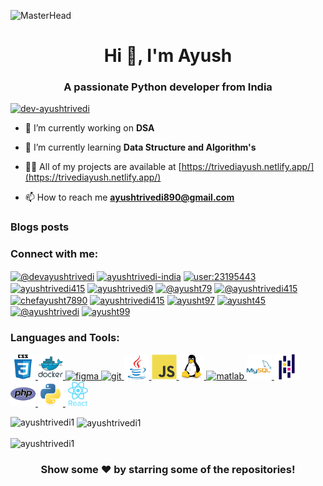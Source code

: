 ![MasterHead](https://raw.githubusercontent.com/AyushTrivedi99/AyushTrivedi99/master/myreadme.png)
<h1 align="center">Hi 👋, I'm Ayush</h1>
<h3 align="center">A passionate Python developer from India</h3>

<!-- <p align="left"> <img src="https://komarev.com/ghpvc/?username=dev-ayushtrivedi&label=Profile%20views&color=0e75b6&style=flat" alt="dev-ayushtrivedi" /> </p> -->

<p align="left"> <a href="https://github.com/ryo-ma/github-profile-trophy"><img src="https://github-profile-trophy.vercel.app/?username=dev-ayushtrivedi" alt="dev-ayushtrivedi" /></a> </p>

- 🔭 I’m currently working on **DSA**

- 🌱 I’m currently learning **Data Structure and Algorithm's**

- 👨‍💻 All of my projects are available at [https://trivediayush.netlify.app/](https://trivediayush.netlify.app/)

- 📫 How to reach me **ayushtrivedi890@gmail.com**

### Blogs posts
<!-- BLOG-POST-LIST:START -->
<!-- BLOG-POST-LIST:END -->

<h3 align="left">Connect with me:</h3>
<p align="left">
<a href="https://dev.to/@ayushtrivedi1" target="blank"><img align="center" src="https://raw.githubusercontent.com/rahuldkjain/github-profile-readme-generator/master/src/images/icons/Social/devto.svg" alt="@devayushtrivedi" height="30" width="40" /></a>
<a href="https://linkedin.com/in/ayushtrivedi-india" target="blank"><img align="center" src="https://raw.githubusercontent.com/rahuldkjain/github-profile-readme-generator/master/src/images/icons/Social/linked-in-alt.svg" alt="ayushtrivedi-india" height="30" width="40" /></a>
<a href="https://stackoverflow.com/users/user:23195443" target="blank"><img align="center" src="https://raw.githubusercontent.com/rahuldkjain/github-profile-readme-generator/master/src/images/icons/Social/stack-overflow.svg" alt="user:23195443" height="30" width="40" /></a>
<a href="https://codesandbox.com/ayushtrivedi415" target="blank"><img align="center" src="https://raw.githubusercontent.com/rahuldkjain/github-profile-readme-generator/master/src/images/icons/Social/codesandbox.svg" alt="ayushtrivedi415" height="30" width="40" /></a>
<a href="https://kaggle.com/ayushtrivedi9" target="blank"><img align="center" src="https://raw.githubusercontent.com/rahuldkjain/github-profile-readme-generator/master/src/images/icons/Social/kaggle.svg" alt="ayushtrivedi9" height="30" width="40" /></a>
<a href="https://hashnode.com/@ayusht79" target="blank"><img align="center" src="https://raw.githubusercontent.com/rahuldkjain/github-profile-readme-generator/master/src/images/icons/Social/hashnode.svg" alt="@ayusht79" height="30" width="40" /></a>
<a href="https://medium.com/@ayushtrivedi415" target="blank"><img align="center" src="https://raw.githubusercontent.com/rahuldkjain/github-profile-readme-generator/master/src/images/icons/Social/medium.svg" alt="@ayushtrivedi415" height="30" width="40" /></a>
<a href="https://www.codechef.com/users/chefayusht7890" target="blank"><img align="center" src="https://cdn.jsdelivr.net/npm/simple-icons@3.1.0/icons/codechef.svg" alt="chefayusht7890" height="30" width="40" /></a>
<a href="https://www.hackerrank.com/ayushtrivedi415" target="blank"><img align="center" src="https://raw.githubusercontent.com/rahuldkjain/github-profile-readme-generator/master/src/images/icons/Social/hackerrank.svg" alt="ayushtrivedi415" height="30" width="40" /></a>
<a href="https://codeforces.com/profile/ayusht97" target="blank"><img align="center" src="https://raw.githubusercontent.com/rahuldkjain/github-profile-readme-generator/master/src/images/icons/Social/codeforces.svg" alt="ayusht97" height="30" width="40" /></a>
<a href="https://www.leetcode.com/ayusht45" target="blank"><img align="center" src="https://raw.githubusercontent.com/rahuldkjain/github-profile-readme-generator/master/src/images/icons/Social/leet-code.svg" alt="ayusht45" height="30" width="40" /></a>
<a href="https://www.hackerearth.com/@ayushtrivedi" target="blank"><img align="center" src="https://raw.githubusercontent.com/rahuldkjain/github-profile-readme-generator/master/src/images/icons/Social/hackerearth.svg" alt="@ayushtrivedi" height="30" width="40" /></a>
<a href="https://www.topcoder.com/members/ayusht99" target="blank"><img align="center" src="https://raw.githubusercontent.com/rahuldkjain/github-profile-readme-generator/master/src/images/icons/Social/topcoder.svg" alt="ayusht99" height="30" width="40" /></a>
</p>

<h3 align="left">Languages and Tools:</h3>
<p align="left"> <a href="https://www.w3schools.com/css/" target="_blank" rel="noreferrer"> <img src="https://raw.githubusercontent.com/devicons/devicon/master/icons/css3/css3-original-wordmark.svg" alt="css3" width="40" height="40"/> </a> <a href="https://www.docker.com/" target="_blank" rel="noreferrer"> <img src="https://raw.githubusercontent.com/devicons/devicon/master/icons/docker/docker-original-wordmark.svg" alt="docker" width="40" height="40"/> </a> <a href="https://www.figma.com/" target="_blank" rel="noreferrer"> <img src="https://www.vectorlogo.zone/logos/figma/figma-icon.svg" alt="figma" width="40" height="40"/> </a> <a href="https://git-scm.com/" target="_blank" rel="noreferrer"> <img src="https://www.vectorlogo.zone/logos/git-scm/git-scm-icon.svg" alt="git" width="40" height="40"/> </a> <a href="https://www.java.com" target="_blank" rel="noreferrer"> <img src="https://raw.githubusercontent.com/devicons/devicon/master/icons/java/java-original.svg" alt="java" width="40" height="40"/> </a> <a href="https://developer.mozilla.org/en-US/docs/Web/JavaScript" target="_blank" rel="noreferrer"> <img src="https://raw.githubusercontent.com/devicons/devicon/master/icons/javascript/javascript-original.svg" alt="javascript" width="40" height="40"/> </a> <a href="https://www.linux.org/" target="_blank" rel="noreferrer"> <img src="https://raw.githubusercontent.com/devicons/devicon/master/icons/linux/linux-original.svg" alt="linux" width="40" height="40"/> </a> <a href="https://www.mathworks.com/" target="_blank" rel="noreferrer"> <img src="https://upload.wikimedia.org/wikipedia/commons/2/21/Matlab_Logo.png" alt="matlab" width="40" height="40"/> </a> <a href="https://www.mysql.com/" target="_blank" rel="noreferrer"> <img src="https://raw.githubusercontent.com/devicons/devicon/master/icons/mysql/mysql-original-wordmark.svg" alt="mysql" width="40" height="40"/> </a> <a href="https://pandas.pydata.org/" target="_blank" rel="noreferrer"> <img src="https://raw.githubusercontent.com/devicons/devicon/2ae2a900d2f041da66e950e4d48052658d850630/icons/pandas/pandas-original.svg" alt="pandas" width="40" height="40"/> </a> <a href="https://www.php.net" target="_blank" rel="noreferrer"> <img src="https://raw.githubusercontent.com/devicons/devicon/master/icons/php/php-original.svg" alt="php" width="40" height="40"/> </a> <a href="https://www.python.org" target="_blank" rel="noreferrer"> <img src="https://raw.githubusercontent.com/devicons/devicon/master/icons/python/python-original.svg" alt="python" width="40" height="40"/> </a> <a href="https://reactjs.org/" target="_blank" rel="noreferrer"> <img src="https://raw.githubusercontent.com/devicons/devicon/master/icons/react/react-original-wordmark.svg" alt="react" width="40" height="40"/> </a> </p>

<p><img align="left" src="https://github-readme-stats.vercel.app/api/top-langs?username=ayushtrivedi1&show_icons=true&locale=en&layout=compact" alt="ayushtrivedi1" /></p>

<p>&nbsp;<img align="center" src="https://github-readme-stats.vercel.app/api?username=ayushtrivedi1&show_icons=true&locale=en" alt="ayushtrivedi1" /></p>

<p><img align="center" src="https://github-readme-streak-stats.herokuapp.com/?user=ayushtrivedi1&" alt="ayushtrivedi1" /></p>

<div align="center">

### Show some ❤️ by starring some of the repositories!

</div>
